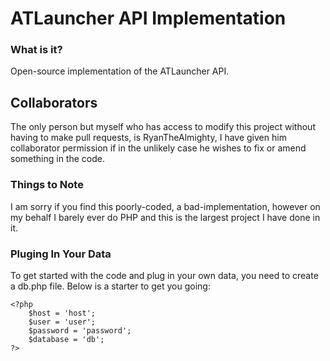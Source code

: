 ATLauncher API Implementation
=============================

### What is it?
Open-source implementation of the ATLauncher API.

## Collaborators
The only person but myself who has access to modify this project without having to make pull requests, is RyanTheAlmighty, I have given him collaborator permission if in the unlikely case he wishes to fix or amend something in the code.

### Things to Note
I am sorry if you find this poorly-coded, a bad-implementation, however on my behalf I barely ever do PHP and this is the largest project I have done in it.

### Pluging In Your Data

To get started with the code and plug in your own data, you need to create a db.php file. Below is a starter to get you going:

    <?php
		$host = 'host';
		$user = 'user';
		$password = 'password';
		$database = 'db';
	?>
